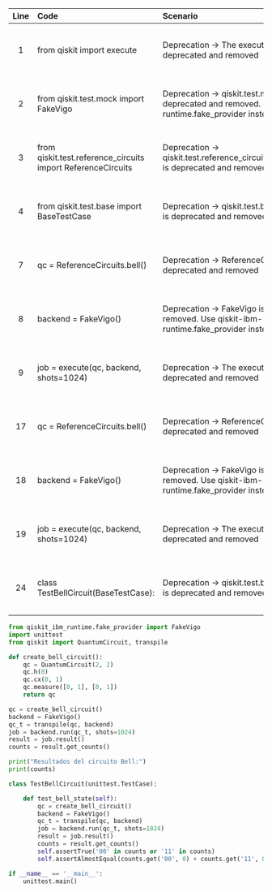 | Line | Code | Scenario | Reference | Artifact | Refactoring |
| :--: | :--- | :------- | :-------: | :------- | :---------- |
| 1 | from qiskit import execute | Deprecation -> The execute() function is deprecated and removed | qrn_notax_ddbb--7dcaf104-d552-4d87-994a-c7691846d9a9 | qiskit.execute | Remove and switch to 'transpile' + 'backend.run' |
| 2 | from qiskit.test.mock import FakeVigo | Deprecation -> qiskit.test.mock.FakeVigo is deprecated and removed. Use qiskit-ibm-runtime.fake_provider instead | qrn_notax_ddbb--aa6cda1f-af91-4940-8d4c-1897f9a56701 | qiskit.test.mock.FakeVigo | from qiskit_ibm_runtime.fake_provider import FakeVigo |
| 3 | from qiskit.test.reference_circuits import ReferenceCircuits | Deprecation -> qiskit.test.reference_circuits.ReferenceCircuits is deprecated and removed | qrn_notax_ddbb--12ee0486-d662-444e-bf93-2dc6e1e66ac2 | qiskit.test.reference_circuits.ReferenceCircuits | Implement bell circuit manually |
| 4 | from qiskit.test.base import BaseTestCase | Deprecation -> qiskit.test.base.BaseTestCase is deprecated and removed | qrn_notax_ddbb--12ee0486-d662-444e-bf93-2dc6e1e66ac2 | qiskit.test.base.BaseTestCase | Use unittest.TestCase |
| 7 | qc = ReferenceCircuits.bell() | Deprecation -> ReferenceCircuits.bell() is deprecated and removed | qrn_notax_ddbb--12ee0486-d662-444e-bf93-2dc6e1e66ac2 | ReferenceCircuits.bell | Implement bell circuit manually |
| 8 | backend = FakeVigo() | Deprecation -> FakeVigo is deprecated and removed. Use qiskit-ibm-runtime.fake_provider instead | qrn_notax_ddbb--aa6cda1f-af91-4940-8d4c-1897f9a56701 | FakeVigo | from qiskit_ibm_runtime.fake_provider import FakeVigo |
| 9 | job = execute(qc, backend, shots=1024) | Deprecation -> The execute() function is deprecated and removed | qrn_notax_ddbb--7dcaf104-d552-4d87-994a-c7691846d9a9 | execute | Use transpile/Backend.run |
| 17 | qc = ReferenceCircuits.bell() | Deprecation -> ReferenceCircuits.bell() is deprecated and removed | qrn_notax_ddbb--12ee0486-d662-444e-bf93-2dc6e1e66ac2 | ReferenceCircuits.bell | Implement bell circuit manually |
| 18 | backend = FakeVigo() | Deprecation -> FakeVigo is deprecated and removed. Use qiskit-ibm-runtime.fake_provider instead | qrn_notax_ddbb--aa6cda1f-af91-4940-8d4c-1897f9a56701 | FakeVigo | from qiskit_ibm_runtime.fake_provider import FakeVigo |
| 19 | job = execute(qc, backend, shots=1024) | Deprecation -> The execute() function is deprecated and removed | qrn_notax_ddbb--7dcaf104-d552-4d87-994a-c7691846d9a9 | execute | Use transpile/Backend.run |
| 24 | class TestBellCircuit(BaseTestCase): | Deprecation -> qiskit.test.base.BaseTestCase is deprecated and removed | qrn_notax_ddbb--12ee0486-d662-444e-bf93-2dc6e1e66ac2 | BaseTestCase | class TestBellCircuit(unittest.TestCase): |

```python
from qiskit_ibm_runtime.fake_provider import FakeVigo
import unittest
from qiskit import QuantumCircuit, transpile

def create_bell_circuit():
    qc = QuantumCircuit(2, 2)
    qc.h(0)
    qc.cx(0, 1)
    qc.measure([0, 1], [0, 1])
    return qc

qc = create_bell_circuit()
backend = FakeVigo()
qc_t = transpile(qc, backend)
job = backend.run(qc_t, shots=1024)
result = job.result()
counts = result.get_counts()

print("Resultados del circuito Bell:")
print(counts)

class TestBellCircuit(unittest.TestCase):

    def test_bell_state(self):
        qc = create_bell_circuit()
        backend = FakeVigo()
        qc_t = transpile(qc, backend)
        job = backend.run(qc_t, shots=1024)
        result = job.result()
        counts = result.get_counts()
        self.assertTrue('00' in counts or '11' in counts)
        self.assertAlmostEqual(counts.get('00', 0) + counts.get('11', 0), 1024, delta=50)

if __name__ == '__main__':
    unittest.main()
```